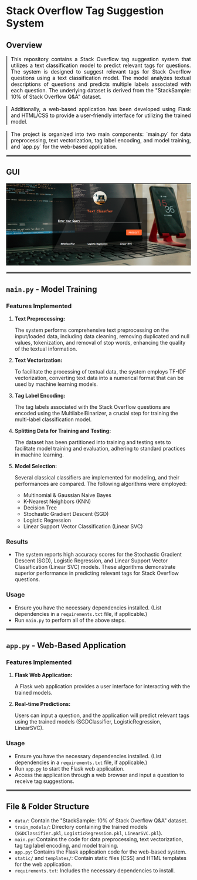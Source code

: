 # Stack Overflow Tag Suggestion System

## Overview

<div style="border-left: 3px solid grey; padding-left: 10px; color: black;text-align: justify;">
 This repository contains a Stack Overflow tag suggestion system that utilizes a text classification model to predict relevant tags for questions. The system is designed to suggest relevant tags for Stack Overflow questions using a text classification model. The model analyzes textual descriptions of questions and predicts multiple labels associated with each question. The underlying dataset is derived from the "StackSample: 10% of Stack Overflow Q&A" dataset. 
</div>
<br>
<div style="border-left: 3px solid grey; padding-left: 10px; color: black; text-align: justify;">
  Additionally, a web-based application has been developed using Flask and HTML/CSS to provide a user-friendly interface for utilizing the trained model.
</div>
<br>
<div style="border-left: 3px solid grey; padding-left: 10px; color: black; text-align: justify;">
The project is organized into two main components: `main.py` for data preprocessing, text vectorization, tag label encoding, and model training, and `app.py` for the web-based application.
</div>




<hr style="border: 2px solid grey;">

## GUI
![GUI Image](gui.png)

<hr style="border: 2px solid grey;">

## `main.py` - Model Training 

### Features Implemented

1. **Text Preprocessing:**

    The system performs comprehensive text preprocessing on the input/loaded data, including data cleaning, removing duplicated and null values, tokenization, and removal of stop words, enhancing the quality of the textual information.
2. **Text Vectorization:**

      To facilitate the processing of textual data, the system employs TF-IDF vectorization, converting text data into a numerical format that can be used by machine learning models.
3. **Tag Label Encoding:**
   
   The tag labels associated with the Stack Overflow questions are encoded using the MultilabelBinarizer, a crucial step for training the multi-label classification model.
4. **Splitting Data for Training and Testing:**

   The dataset has been partitioned into training and testing sets to facilitate model training and evaluation, adhering to standard practices in machine learning.
5. **Model Selection:**
   
    Several classical classifiers are implemented for modeling, and their performances are compared. The following algorithms were employed:
      - Multinomial & Gaussian Naive Bayes
      - K-Nearest Neighbors (KNN)
      - Decision Tree
      - Stochastic Gradient Descent (SGD)
      - Logistic Regression
      - Linear Support Vector Classification (Linear SVC)

### Results
   - The system reports high accuracy scores for the Stochastic Gradient Descent (SGD), Logistic Regression, and Linear Support Vector Classification (Linear SVC) models. These algorithms demonstrate superior performance in predicting relevant tags for Stack Overflow questions.

### Usage
  - Ensure you have the necessary dependencies installed. (List dependencies in a `requirements.txt` file, if applicable.)
   - Run `main.py` to perform all of the above steps.

<hr style="border: 2px solid grey;">

## `app.py` - Web-Based Application

### Features Implemented
1. **Flask Web Application:**
    
      A Flask web application provides a user interface for interacting with the trained models.
2. **Real-time Predictions:**
 
    Users can input a question, and the application will predict relevant tags using the trained models (SGDClassifier, LogisticRegression, LinearSVC).

### Usage
- Ensure you have the necessary dependencies installed. (List dependencies in a `requirements.txt` file, if applicable.)
- Run `app.py` to start the Flask web application.
- Access the application through a web browser and input a question to receive tag suggestions.

<hr style="border: 2px solid grey;">

## File & Folder Structure 
- `data/`: Contain the "StackSample: 10% of Stack Overflow Q&A" dataset.
- `train_models/`: Directory containing the trained models (`SGDClassifier.pkl`, `LogisticRegression.pkl`, `LinearSVC.pkl`).
- `main.py`: Contains the code for data preprocessing, text vectorization, tag tag label encoding, and model training.
- `app.py`: Contains the Flask application code for the web-based system.
- `static/` and `templates/`: Contain static files (CSS) and HTML templates for the web application.
- `requirements.txt`: Includes the necessary dependencies to install.
